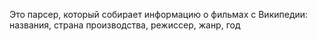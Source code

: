 Это парсер, который собирает информацию о фильмах с Википедии:  названия, страна производства, режиссер, жанр, год
